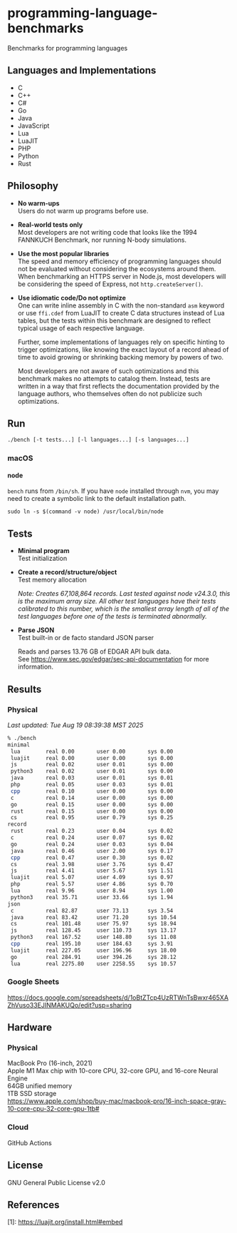 # programming-language-benchmarks
Benchmarks for programming languages

## Languages and Implementations
* C
* C++
* C#
* Go
* Java
* JavaScript
* Lua
* LuaJIT
* PHP
* Python
* Rust

## Philosophy
* **No warm-ups**  
  Users do not warm up programs before use.
* **Real-world tests only**  
  Most developers are not writing code that looks like the 1994 FANNKUCH
  Benchmark, nor running N-body simulations.
* **Use the most popular libraries**  
  The speed and memory efficiency of programming languages should not be
  evaluated without considering the ecosystems around them. When benchmarking
  an HTTPS server in Node.js, most developers will be considering the speed of
  Express, not `http.createServer()`.
* **Use idiomatic code/Do not optimize**  
  One can write inline assembly in C with the non-standard `asm` keyword or use
  `ffi.cdef` from LuaJIT to create C data structures instead of Lua tables, but
  the tests within this benchmark are designed to reflect typical usage of each
  respective language.

  Further, some implementations of languages rely on specific hinting to
  trigger optimizations, like knowing the exact layout of a record ahead of
  time to avoid growing or shrinking backing memory by powers of two.

  Most developers are not aware of such optimizations and this benchmark makes
  no attempts to catalog them. Instead, tests are written in a way that first
  reflects the documentation provided by the language authors, who themselves
  often do not publicize such optimizations.

## Run
```sh
./bench [-t tests...] [-l languages...] [-s languages...]
```

### macOS
#### node
`bench` runs from `/bin/sh`. If you have `node` installed through `nvm`, you may
need to create a symbolic link to the default installation path.
```
sudo ln -s $(command -v node) /usr/local/bin/node
```

## Tests
* **Minimal program**  
  Test initialization
* **Create a record/structure/object**  
  Test memory allocation

  _Note: Creates 67,108,864 records. Last tested against node v24.3.0, this is
  the maximum array size. All other test languages have their tests calibrated
  to this number, which is the smallest array length of all of the test
  languages before one of the tests is terminated abnormally._
* **Parse JSON**  
  Test built-in or de facto standard JSON parser

  Reads and parses 13.76 GB of EDGAR API bulk data.  
  See https://www.sec.gov/edgar/sec-api-documentation for more information.

## Results
### Physical
*Last updated: Tue Aug 19 08:39:38 MST 2025*
```sh
% ./bench
minimal
 lua        real 0.00       user 0.00       sys 0.00	
 luajit     real 0.00       user 0.00       sys 0.00	
 js         real 0.02       user 0.01       sys 0.00	
 python3    real 0.02       user 0.01       sys 0.00	
 java       real 0.03       user 0.01       sys 0.01	
 php        real 0.05       user 0.03       sys 0.01	
 cpp        real 0.10       user 0.00       sys 0.00	
 c          real 0.14       user 0.00       sys 0.00	
 go         real 0.15       user 0.00       sys 0.00	
 rust       real 0.15       user 0.00       sys 0.00
 cs         real 0.95       user 0.79       sys 0.25	
record
 rust       real 0.23       user 0.04       sys 0.02
 c          real 0.24       user 0.07       sys 0.02	
 go         real 0.24       user 0.03       sys 0.04	
 java       real 0.46       user 2.00       sys 0.17	
 cpp        real 0.47       user 0.30       sys 0.02	
 cs         real 3.98       user 3.76       sys 0.47	
 js         real 4.41       user 5.67       sys 1.51	
 luajit     real 5.07       user 4.09       sys 0.97	
 php        real 5.57       user 4.86       sys 0.70	
 lua        real 9.96       user 8.94       sys 1.00	
 python3    real 35.71      user 33.66      sys 1.94	
json
 c          real 82.87      user 73.13      sys 3.54	
 java       real 83.42      user 71.20      sys 10.54	
 cs         real 101.48     user 75.97      sys 18.94	
 js         real 128.45     user 110.73     sys 13.17	
 python3    real 167.52     user 148.80     sys 11.08	
 cpp        real 195.10     user 184.63     sys 3.91	
 luajit     real 227.05     user 196.96     sys 18.00	
 go         real 284.91     user 394.26     sys 28.12	
 lua        real 2275.80    user 2258.55    sys 10.57	
```

### Google Sheets
https://docs.google.com/spreadsheets/d/1oBtZTcp4UzRTWnTsBwxr465XAZhVuso33EJINMAKUQo/edit?usp=sharing

## Hardware
### Physical
MacBook Pro (16-inch, 2021)  
Apple M1 Max chip with 10-core CPU, 32-core GPU, and 16-core Neural Engine  
64GB unified memory  
1TB SSD storage  
https://www.apple.com/shop/buy-mac/macbook-pro/16-inch-space-gray-10-core-cpu-32-core-gpu-1tb#

### Cloud
GitHub Actions

## License
GNU General Public License v2.0

## References
\[1]: https://luajit.org/install.html#embed
